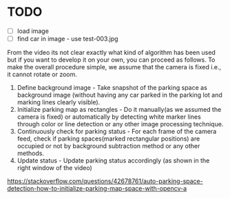 # TODO
- [ ] load image
- [ ] find car in image - use test-003.jpg

From the video its not clear exactly what kind of algorithm has been used but if you want to develop it on your own, you can proceed as follows. To make the overall procedure simple, we assume that the camera is fixed i.e., it cannot rotate or zoom.

1. Define background image - Take snapshot of the parking space as background image (without having any car parked in the parking lot and marking lines clearly visible).
1. Initialize parking map as rectangles - Do it manually(as we assumed the camera is fixed) or automatically by detecting white marker lines through color or line detection or any other image processing technique.
1. Continuously check for parking status - For each frame of the camera feed, check if parking spaces(marked rectangular positions) are occupied or not by background subtraction method or any other methods.
1. Update status - Update parking status accordingly (as shown in the right window of the video)

https://stackoverflow.com/questions/42678761/auto-parking-space-detection-how-to-initialize-parking-map-space-with-opencv-a